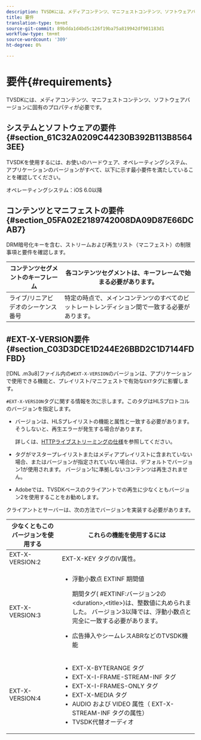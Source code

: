 ```yaml
---
description: TVSDKには、メディアコンテンツ、マニフェストコンテンツ、ソフトウェアバージョンに固有のプロパティが必要です。
title: 要件
translation-type: tm+mt
source-git-commit: 89bdda1d4bd5c126f19ba75a819942df901183d1
workflow-type: tm+mt
source-wordcount: '309'
ht-degree: 0%

---
```



# 要件{#requirements}

TVSDKには、メディアコンテンツ、マニフェストコンテンツ、ソフトウェアバージョンに固有のプロパティが必要です。

## システムとソフトウェアの要件{#section_61C32A0209C44230B392B113B85643EE}

TVSDKを使用するには、お使いのハードウェア、オペレーティングシステム、アプリケーションのバージョンがすべて、以下に示す最小要件を満たしていることを確認してください。

オペレーティングシステム：iOS 6.0以降

## コンテンツとマニフェストの要件{#section_05FA02E2189742008DA09D87E66DCAB7}

DRM暗号化キーを含む、ストリームおよび再生リスト（マニフェスト）の制限事項と要件を確認します。

| コンテンツセグメントのキーフレーム | 各コンテンツセグメントは、キーフレームで始まる必要があります。 |
|---|---|
| ライブ/リニアビデオのシーケンス番号 | 特定の時点で、メインコンテンツのすべてのビットレートレンディション間で一致する必要があります。 |

## #EXT-X-VERSION要件{#section_C03D3DCE1D244E26BBD2C1D7144FDFBD}

[!DNL .m3u8]ファイル内の`#EXT-X-VERSION`のバージョンは、アプリケーションで使用できる機能と、プレイリスト/マニフェストで有効な`EXT`タグに影響します。

`#EXT-X-VERSION`タグに関する情報を次に示します。このタグはHLSプロトコルのバージョンを指定します。

* バージョンは、HLSプレイリストの機能と属性と一致する必要があります。そうしないと、再生エラーが発生する場合があります。

   詳しくは、[HTTPライブストリーミングの仕様](https://datatracker.ietf.org/doc/draft-pantos-http-live-streaming/?include_text=1)を参照してください。
* タグがマスタープレイリストまたはメディアプレイリストに含まれていない場合、またはバージョンが指定されていない場合は、デフォルトでバージョン1が使用されます。 バージョン1に準拠しないコンテンツは再生されません。
* Adobeでは、TVSDKベースのクライアントでの再生に少なくともバージョン2を使用することをお勧めします。

クライアントとサーバーは、次の方法でバージョンを実装する必要があります。

<table id="table_62EB98EDD9DE49EC84CB1C7D59BC40E6"> 
 <thead> 
  <tr> 
   <th colname="1" class="entry"> 少なくともこのバージョンを使用する </th> 
   <th colname="2" class="entry"> これらの機能を使用するには </th> 
  </tr> 
 </thead>
 <tbody> 
  <tr> 
   <td colname="1"> <span class="codeph"> EXT-X-VERSION:2  </span> </td> 
   <td colname="2"> <span class="codeph"> EXT-X-KEY </span>タグのIV属性。 </td> 
  </tr> 
  <tr> 
   <td colname="1"> <span class="codeph"> EXT-X-VERSION:3  </span> </td> 
   <td colname="2"> 
    <ul id="ul_C9500D3F934848639C204BF248F139FF"> 
     <li id="li_535A7E3FABCB46FE872A7EA5DE2A1784">浮動小数点<span class="codeph"> EXTINF </span>期間値 <p>期間タグ( <span class="codeph"> #EXTINF:バージョン2の</span>&lt;duration&gt;,&lt;title&gt;)は、整数値に丸められました。 バージョン3以降では、浮動小数点と完全に一致する必要があります。 </p> </li> 
     <li id="li_8DF5E91F1D5D4E19894595E1FE0A5EDE"> 広告挿入やシームレスABRなどのTVSDK機能 </li> 
    </ul> </td> 
  </tr> 
  <tr> 
   <td colname="1"> <p> <span class="codeph"> EXT-X-VERSION:4  </span> </p> </td> 
   <td colname="2"> <p> 
     <ul id="ul_99E24D013E3141308B5A57446A9B8033"> 
      <li id="li_F36E65ADD2CA451C82FF18DBD5667927"><span class="codeph"> EXT-X-BYTERANGE </span>タグ </li> 
      <li id="li_8C653168A7B84D11AC233E7548A8D2EF"><span class="codeph"> EXT-X-I-FRAME-STREAM-INF </span>タグ </li> 
      <li id="li_2922B34717CB4F6189068529CDBE6D10"><span class="codeph"> EXT-X-I-FRAMES-ONLY </span>タグ </li> 
      <li id="li_D015D78E217641D7867EB509E9F9EEE2"><span class="codeph"> EXT-X-MEDIA </span>タグ </li> 
      <li id="li_CA068EA381984F5497FE67617CA8BB34"><span class="codeph"> AUDIO </span>および<span class="codeph"> VIDEO </span>属性（<span class="codeph"> EXT-X-STREAM-INF </span>タグの属性） </li> 
      <li id="li_EE78CC7D194A4EB2897F9AE8E4B081B8"> TVSDK代替オーディオ </li> 
     </ul> </p> </td> 
  </tr> 
 </tbody> 
</table>
